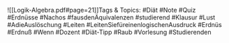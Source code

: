
![[Logik-Algebra.pdf#page=21]]Tags & Topics:
   #Diät
   #Note
   #Quiz
   #Erdnüsse
   #Nachos
   #fausdenÄquivalenzen
   #studierend
   #Klausur
   #Lust
   #AdieAuslöschung
   #Leiten
   #LeitenSiefüreinenlogischenAusdruck
   #Erdnüs
   #Erdnuß
   #Wenn
   #Dozent
   #Diät-Tipp
   #Raub
   #Vorlesung
   #Studierenden